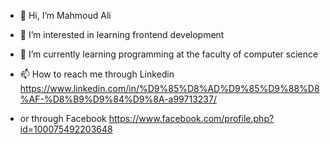 - 👋 Hi, I’m Mahmoud Ali
- 👀 I’m interested in learning frontend development
- 🌱 I’m currently learning programming at the faculty of computer science

- 📫 How to reach me through Linkedin https://www.linkedin.com/in/%D9%85%D8%AD%D9%85%D9%88%D8%AF-%D8%B9%D9%84%D9%8A-a99713237/
- or through Facebook https://www.facebook.com/profile.php?id=100075492203648

<!---
mahmoudAliaboElhassan/mahmoudAliaboElhassan is a ✨ special ✨ repository because its `README.md` (this file) appears on your GitHub profile.
You can click the Preview link to take a look at your changes.
--->
